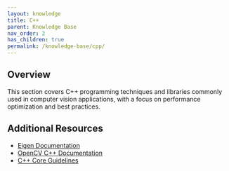 ```yaml
---
layout: knowledge
title: C++
parent: Knowledge Base
nav_order: 2
has_children: true
permalink: /knowledge-base/cpp/
---
```


## Overview

This section covers C++ programming techniques and libraries commonly used in computer vision applications, with a focus on performance optimization and best practices.

## Additional Resources

- [Eigen Documentation](https://eigen.tuxfamily.org/)
- [OpenCV C++ Documentation](https://docs.opencv.org/4.x/d9/df8/tutorial_root.html)
- [C++ Core Guidelines](https://isocpp.github.io/CppCoreGuidelines/CppCoreGuidelines)